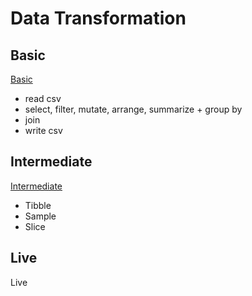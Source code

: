 # Data Transformation

## Basic

[Basic](./Basic.R)

- read csv
- select, filter, mutate, arrange, summarize + group by
- join
- write csv

## Intermediate

[Intermediate](./Intermediate.R)

- Tibble
- Sample
- Slice

## Live

Live